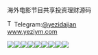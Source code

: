 海外电影节目共享投资理财源码<p dir="auto"><a target="_blank" rel="noopener noreferrer nofollow" href="https://camo.githubusercontent.com/d614d90677fbc2e34c7c62ebc68c82379d87a57c4beaf05af65fec7ba6b72e36/68747470733a2f2f63646e2d69636f6e732d706e672e666c617469636f6e2e636f6d2f3531322f323131312f323131313634362e706e67"><img src="https://camo.githubusercontent.com/d614d90677fbc2e34c7c62ebc68c82379d87a57c4beaf05af65fec7ba6b72e36/68747470733a2f2f63646e2d69636f6e732d706e672e666c617469636f6e2e636f6d2f3531322f323131312f323131313634362e706e67" alt="Telegram Icon" style="width: 16px; max-width: 100%;" data-canonical-src="https://cdn-icons-png.flaticon.com/512/2111/2111646.png"></a>Telegram:<a href="https://t.me/yezidajian" rel="nofollow">@yezidajian</a><br><a href="https://www.yeziym.com/">www.yeziym.com</a></p><img src="https://github.com/yeziym/haiwaidianyingjiemu_2l/blob/main/4qA5Y.png"><img src="https://github.com/yeziym/haiwaidianyingjiemu_2l/blob/main/NojFB.png"><img src="https://github.com/yeziym/haiwaidianyingjiemu_2l/blob/main/ongIB.png"><img src="https://github.com/yeziym/haiwaidianyingjiemu_2l/blob/main/ztvhu.png"><img src="https://github.com/yeziym/haiwaidianyingjiemu_2l/blob/main/LSfmm.png"><img src="https://github.com/yeziym/haiwaidianyingjiemu_2l/blob/main/YSoBG.png"><img src="https://github.com/yeziym/haiwaidianyingjiemu_2l/blob/main/EpLyZ.png"><img src="https://github.com/yeziym/haiwaidianyingjiemu_2l/blob/main/fqJmM.png"><img src="https://github.com/yeziym/haiwaidianyingjiemu_2l/blob/main/S03dh.png">